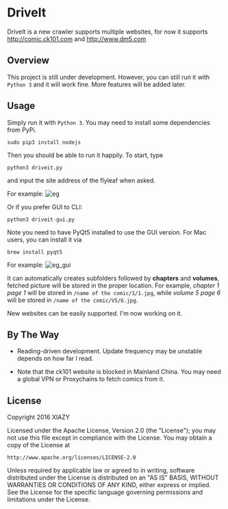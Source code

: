 # DriveIt
DriveIt is a new crawler supports multiple websites, for now it supports http://comic.ck101.com and http://www.dm5.com
## Overview
This project is still under development. However, you can still run it with ```Python 3``` and it will work fine. More features will be added later.
## Usage
Simply run it with ```Python 3```. You may need to install some dependencies from PyPi.
```
sudo pip3 install nodejs
```
Then you should be able to run it happily. To start, type 
```
python3 driveit.py
```
and input the site address of the flyleaf when asked.

For example:
![eg](http://i.imgur.com/Yex2M61.png)

Or if you prefer GUI to CLI:
```
python3 driveit-gui.py
```
Note you need to have PyQt5 installed to use the GUI version. For Mac users, you can install it via
```
brew install pyqt5
```
For example:
![eg_gui](http://i.imgur.com/6keZaq1.png)

It can automatically creates subfolders followed by __chapters__ and __volumes__, fetched picture will be stored in the proper location. For example, _chapter 1 page 1_ will be stored in ```/name of the comic/1/1.jpg```, while _volume 5 page 6_ will be stored in ```/name of the comic/V5/6.jpg```.

New websites can be easily supported. I'm now working on it.
## By The Way
- Reading-driven development. Update frequency may be unstable depends on how far I read.

- Note that the ck101 website is blocked in Mainland China. You may need a global VPN or Proxychains to fetch comics from it.

## License

Copyright 2016 XIAZY

Licensed under the Apache License, Version 2.0 (the "License");
you may not use this file except in compliance with the License.
You may obtain a copy of the License at

    http://www.apache.org/licenses/LICENSE-2.0

Unless required by applicable law or agreed to in writing, software
distributed under the License is distributed on an "AS IS" BASIS,
WITHOUT WARRANTIES OR CONDITIONS OF ANY KIND, either express or implied.
See the License for the specific language governing permissions and
limitations under the License.
